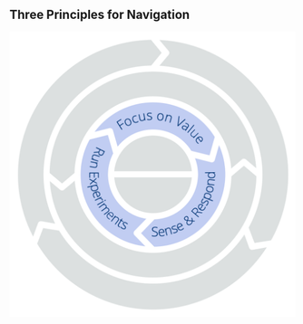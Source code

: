 [:menu-title]: # "Navigation"

## Three Principles for Navigation


![](img/csf/csf-light-navigation.png)
